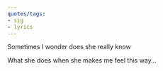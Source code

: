 ```yaml
---
quotes/tags:
- sig
- lyrics
---
```




Sometimes I wonder does she really know

What she does when she makes me feel this way...